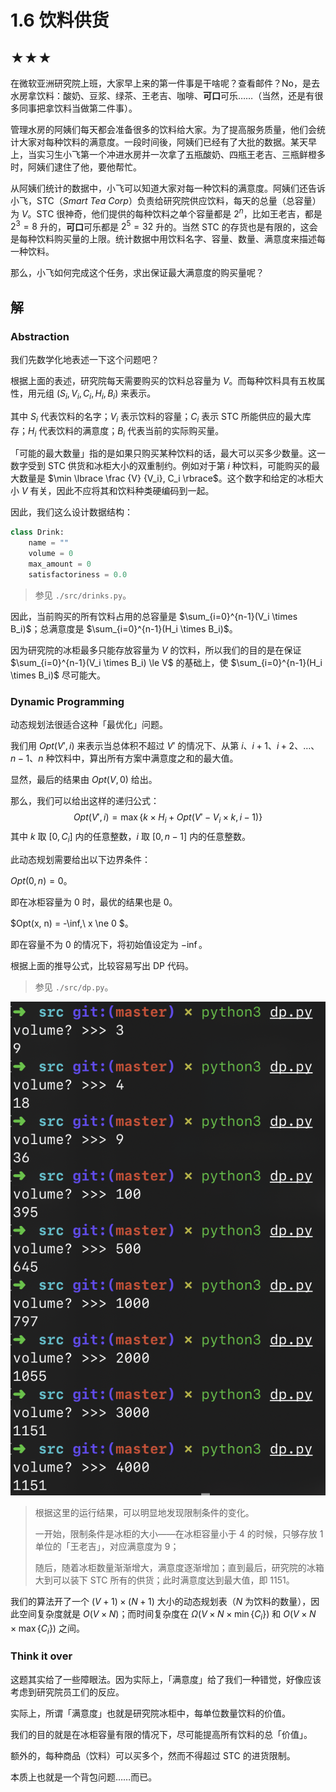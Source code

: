 # 1.6 饮料供货

## ★★★

在微软亚洲研究院上班，大家早上来的第一件事是干啥呢？查看邮件？No，是去水房拿饮料：酸奶、豆浆、绿茶、王老吉、咖啡、**可口**可乐……（当然，还是有很多同事把拿饮料当做第二件事）。

管理水房的阿姨们每天都会准备很多的饮料给大家。为了提高服务质量，他们会统计大家对每种饮料的满意度。一段时间後，阿姨们已经有了大批的数据。某天早上，当实习生小飞第一个冲进水房并一次拿了五瓶酸奶、四瓶王老吉、三瓶鲜橙多时，阿姨们逮住了他，要他帮忙。

从阿姨们统计的数据中，小飞可以知道大家对每一种饮料的满意度。阿姨们还告诉小飞，STC（*Smart Tea Corp*）负责给研究院供应饮料，每天的总量（总容量）为 $V$。STC 很神奇，他们提供的每种饮料之单个容量都是 $2^n$，比如王老吉，都是 $2^3 = 8$ 升的，**可口**可乐都是 $2^5 = 32$ 升的。当然 STC 的存货也是有限的，这会是每种饮料购买量的上限。统计数据中用饮料名字、容量、数量、满意度来描述每一种饮料。

那么，小飞如何完成这个任务，求出保证最大满意度的购买量呢？

## 解

### Abstraction

我们先数学化地表述一下这个问题吧？

根据上面的表述，研究院每天需要购买的饮料总容量为 $V$。而每种饮料具有五枚属性，用元组 $(S_i, V_i, C_i, H_i, B_i)$ 来表示。

其中 $S_i$ 代表饮料的名字；$V_i$ 表示饮料的容量；$C_i$ 表示 STC 所能供应的最大库存；$H_i$ 代表饮料的满意度；$B_i$ 代表当前的实际购买量。

「可能的最大数量」指的是如果只购买某种饮料的话，最大可以买多少数量。这一数字受到 STC 供货和冰柜大小的双重制约。例如对于第 $i$ 种饮料，可能购买的最大数量是 $\min \lbrace \frac {V} {V_i}, C_i \rbrace$。这个数字和给定的冰柜大小 $V$ 有关，因此不应将其和饮料种类硬编码到一起。

因此，我们这么设计数据结构：

```python
class Drink:
    name = ""
    volume = 0
    max_amount = 0
    satisfactoriness = 0.0
```

> 参见 `./src/drinks.py`。

因此，当前购买的所有饮料占用的总容量是 $\sum_{i=0}^{n-1}(V_i \times B_i)$；总满意度是 $\sum_{i=0}^{n-1}(H_i \times B_i)$。

因为研究院的冰柜最多只能存放容量为 $V$ 的饮料，所以我们的目的是在保证 $\sum_{i=0}^{n-1}(V_i \times B_i) \le V$ 的基础上，使 $\sum_{i=0}^{n-1}(H_i \times B_i)$ 尽可能大。

### Dynamic Programming

动态规划法很适合这种「最优化」问题。

我们用 $Opt(V', i)$ 来表示当总体积不超过 $V'$ 的情况下、从第 $i$、$i + 1$、$i + 2$、…、$n - 1$、$n$ 种饮料中，算出所有方案中满意度之和的最大值。

显然，最后的结果由 $Opt(V, 0)$ 给出。

那么，我们可以给出这样的递归公式：
$$
Opt(V', i) = \max \lbrace k \times H_i + Opt(V' - V_i \times k, i - 1) \rbrace
$$
其中 $k$ 取 $[0, C_i]$ 内的任意整数，$i$ 取 $[0, n - 1]$ 内的任意整数。

此动态规划需要给出以下边界条件：

$Opt(0, n) = 0$。

即在冰柜容量为 $0$ 时，最优的结果也是 $0$。

$Opt(x, n) = -\inf,\ x \ne 0 $。

即在容量不为 0 的情况下，将初始值设定为 $-\inf$。

根据上面的推导公式，比较容易写出 DP 代码。

> 参见 `./src/dp.py`。

![image-20200218114941522](readme.assets/image-20200218114941522.png)

> 根据这里的运行结果，可以明显地发现限制条件的变化。
>
> 一开始，限制条件是冰柜的大小——在冰柜容量小于 4 的时候，只够存放 1 单位的「王老吉」，对应满意度为 9；
>
> 随后，随着冰柜数量渐渐增大，满意度逐渐增加；直到最后，研究院的冰箱大到可以装下 STC 所有的供货；此时满意度达到最大值，即 1151。

我们的算法开了一个 $(V + 1) \times (N + 1)$ 大小的动态规划表（$N$ 为饮料的数量），因此空间复杂度就是 $O(V \times N)$；而时间复杂度在 $\Omega (V \times N \times \min \lbrace C_i \rbrace)$ 和 $O(V \times N \times \max \lbrace C_i \rbrace)$ 之间。

### Think it over

这题其实给了一些障眼法。因为实际上，「满意度」给了我们一种错觉，好像应该考虑到研究院员工们的反应。

实际上，所谓「满意度」也就是研究院冰柜中，每单位数量饮料的价值。

我们的目的就是在冰柜容量有限的情况下，尽可能提高所有饮料的总「价值」。

额外的，每种商品（饮料）可以买多个，然而不得超过 STC 的进货限制。

本质上也就是一个背包问题……而已。

